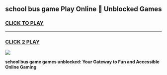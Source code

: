 
## school bus game Play Online 👋 Unblocked Games
<h3>
<a href="https://news.freeplayer.one?title=school_bus_game&ref=17GH">CLICK TO PLAY</a></h3>
<hr>

<h3>
<a href="https://news.freeplayer.one?title=school_bus_game&ref=17GH">CLICK 2 PLAY</a>
  
</h3>

<a href="https://news.freeplayer.one?title=school_bus_game&ref=17GH/"><img src="https://clearcache.store/games.png"></a>


**school bus game games unblocked: Your Gateway to Fun and Accessible Online Gaming**
